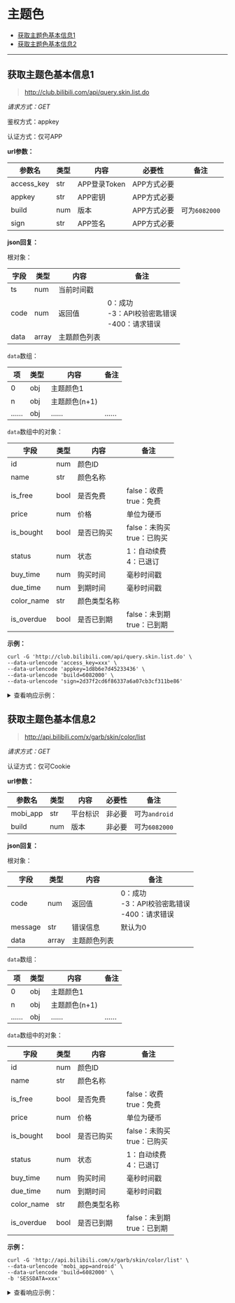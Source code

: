 # 主题色

- [获取主题色基本信息1](#获取主题色基本信息1)
- [获取主题色基本信息2](#获取主题色基本信息2)

---

## 获取主题色基本信息1

> http://club.bilibili.com/api/query.skin.list.do

*请求方式：GET*

鉴权方式：appkey

认证方式：仅可APP

**url参数：**

| 参数名     | 类型 | 内容         | 必要性      | 备注          |
| ---------- | ---- | ------------ | ----------- | ------------- |
| access_key | str  | APP登录Token | APP方式必要 |               |
| appkey     | str  | APP密钥      | APP方式必要 |               |
| build      | num  | 版本         | APP方式必要 | 可为`6082000` |
| sign       | str  | APP签名      | APP方式必要 |               |

**json回复：**

根对象：

| 字段 | 类型  | 内容         | 备注                                                 |
| ---- | ----- | ------------ | ---------------------------------------------------- |
| ts   | num   | 当前时间戳   |                                                      |
| code | num   | 返回值       | 0：成功<br />-3：API校验密匙错误<br />-400：请求错误 |
| data | array | 主题颜色列表 |                                                      |

`data`数组：

| 项   | 类型 | 内容          | 备注 |
| ---- | ---- | ------------- | ---- |
| 0    | obj  | 主题颜色1     |      |
| n    | obj  | 主题颜色(n+1) |      |
| ……   | obj  | ……            | ……   |

`data`数组中的对象：

| 字段       | 类型 | 内容         | 备注                            |
| ---------- | ---- | ------------ | ------------------------------- |
| id         | num  | 颜色ID       |                                 |
| name       | str  | 颜色名称     |                                 |
| is_free    | bool | 是否免费     | false：收费<br />true：免费     |
| price      | num  | 价格         | 单位为硬币                      |
| is_bought  | bool | 是否已购买   | false：未购买<br />true：已购买 |
| status     | num  | 状态         | 1：自动续费<br />4：已退订      |
| buy_time   | num  | 购买时间     | 毫秒时间戳                      |
| due_time   | num  | 到期时间     | 毫秒时间戳                      |
| color_name | str  | 颜色类型名称 |                                 |
| is_overdue | bool | 是否已到期   | false：未到期<br />true：已到期 |

**示例：**

```shell
curl -G 'http://club.bilibili.com/api/query.skin.list.do' \
--data-urlencode 'access_key=xxx' \
--data-urlencode 'appkey=1d8b6e7d45233436' \
--data-urlencode 'build=6082000' \
--data-urlencode 'sign=2d37f2cd6f86337a6a07cb3cf311be86'
```

<details>
<summary>查看响应示例：</summary>

```json
{
    "ts": 1599225638239,
    "code": 0,
    "data": [
        {
            "id": 2,
            "name": "少女粉",
            "is_free": true,
            "price": 0,
            "is_bought": false,
            "color_name": "pink",
            "is_overdue": false
        },
        {
            "id": 1,
            "name": "夜间模式",
            "is_free": true,
            "price": 0,
            "is_bought": false,
            "color_name": "black",
            "is_overdue": false
        },
        {
            "id": 3,
            "name": "姨妈红",
            "is_free": false,
            "price": 5,
            "is_bought": false,
            "color_name": "red",
            "is_overdue": false
        },
        {
            "id": 4,
            "name": "咸蛋黄",
            "is_free": false,
            "price": 5,
            "is_bought": false,
            "color_name": "yellow",
            "is_overdue": false
        },
        {
            "id": 5,
            "name": "早苗绿",
            "is_free": false,
            "price": 5,
            "is_bought": false,
            "status": 4,
            "buy_time": 1599219782000,
            "due_time": 1601811782000,
            "color_name": "green",
            "is_overdue": false
        },
        {
            "id": 6,
            "name": "胖次蓝",
            "is_free": false,
            "price": 5,
            "is_bought": false,
            "color_name": "blue",
            "is_overdue": false
        },
        {
            "id": 7,
            "name": "基佬紫",
            "is_free": false,
            "price": 5,
            "is_bought": false,
            "color_name": "purple",
            "is_overdue": false
        }
    ]
}
```

</details>

## 获取主题色基本信息2

> http://api.bilibili.com/x/garb/skin/color/list

*请求方式：GET*

认证方式：仅可Cookie

**url参数：**

| 参数名   | 类型 | 内容     | 必要性 | 备注          |
| -------- | ---- | -------- | ------ | ------------- |
| mobi_app | str  | 平台标识 | 非必要 | 可为`android` |
| build    | num  | 版本     | 非必要 | 可为`6082000` |

**json回复：**

根对象：

| 字段    | 类型  | 内容         | 备注                                                 |
| ------- | ----- | ------------ | ---------------------------------------------------- |
| code    | num   | 返回值       | 0：成功<br />-3：API校验密匙错误<br />-400：请求错误 |
| message | str   | 错误信息     | 默认为0                                              |
| data    | array | 主题颜色列表 |                                                      |

`data`数组：

| 项   | 类型 | 内容          | 备注 |
| ---- | ---- | ------------- | ---- |
| 0    | obj  | 主题颜色1     |      |
| n    | obj  | 主题颜色(n+1) |      |
| ……   | obj  | ……            | ……   |

`data`数组中的对象：

| 字段       | 类型 | 内容         | 备注                            |
| ---------- | ---- | ------------ | ------------------------------- |
| id         | num  | 颜色ID       |                                 |
| name       | str  | 颜色名称     |                                 |
| is_free    | bool | 是否免费     | false：收费<br />true：免费     |
| price      | num  | 价格         | 单位为硬币                      |
| is_bought  | bool | 是否已购买   | false：未购买<br />true：已购买 |
| status     | num  | 状态         | 1：自动续费<br />4：已退订      |
| buy_time   | num  | 购买时间     | 毫秒时间戳                      |
| due_time   | num  | 到期时间     | 毫秒时间戳                      |
| color_name | str  | 颜色类型名称 |                                 |
| is_overdue | bool | 是否已到期   | false：未到期<br />true：已到期 |

**示例：**

```shell
curl -G 'http://api.bilibili.com/x/garb/skin/color/list' \
--data-urlencode 'mobi_app=android' \
--data-urlencode 'build=6082000' \
-b 'SESSDATA=xxx'
```

<details>
<summary>查看响应示例：</summary>

```json
{
    "code": 0,
    "message": "0",
    "ttl": 1,
    "data": [
        {
            "id": 8,
            "name": "简洁白",
            "is_free": true,
            "price": 0,
            "is_bought": false,
            "status": 0,
            "buy_time": 0,
            "due_time": 0,
            "color_name": "white",
            "is_overdue": false
        },
        {
            "id": 2,
            "name": "少女粉",
            "is_free": true,
            "price": 0,
            "is_bought": false,
            "status": 0,
            "buy_time": 0,
            "due_time": 0,
            "color_name": "pink",
            "is_overdue": false
        },
        {
            "id": 1,
            "name": "夜间模式",
            "is_free": true,
            "price": 0,
            "is_bought": false,
            "status": 0,
            "buy_time": 0,
            "due_time": 0,
            "color_name": "black",
            "is_overdue": false
        },
        {
            "id": 3,
            "name": "姨妈红",
            "is_free": false,
            "price": 5,
            "is_bought": false,
            "status": 0,
            "buy_time": 0,
            "due_time": 0,
            "color_name": "red",
            "is_overdue": false
        },
        {
            "id": 4,
            "name": "咸蛋黄",
            "is_free": false,
            "price": 5,
            "is_bought": false,
            "status": 0,
            "buy_time": 0,
            "due_time": 0,
            "color_name": "yellow",
            "is_overdue": false
        },
        {
            "id": 5,
            "name": "早苗绿",
            "is_free": false,
            "price": 5,
            "is_bought": false,
            "status": 4,
            "buy_time": 1599219782000,
            "due_time": 1601811782000,
            "color_name": "green",
            "is_overdue": false
        },
        {
            "id": 6,
            "name": "胖次蓝",
            "is_free": false,
            "price": 5,
            "is_bought": false,
            "status": 0,
            "buy_time": 0,
            "due_time": 0,
            "color_name": "blue",
            "is_overdue": false
        },
        {
            "id": 7,
            "name": "基佬紫",
            "is_free": false,
            "price": 5,
            "is_bought": false,
            "status": 0,
            "buy_time": 0,
            "due_time": 0,
            "color_name": "purple",
            "is_overdue": false
        }
    ]
}
```

</details>
